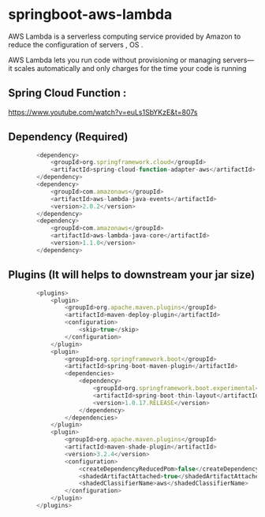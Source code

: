 # springboot-aws-lambda
AWS Lambda is a serverless computing service provided by Amazon to reduce the configuration of servers , OS .

AWS Lambda lets you run code without provisioning or managing servers—it scales automatically and only charges for the time your code is running

## Spring Cloud Function : 
https://www.youtube.com/watch?v=euLs1SbYKzE&t=807s


## Dependency (Required)

```javascript
		<dependency>
			<groupId>org.springframework.cloud</groupId>
			<artifactId>spring-cloud-function-adapter-aws</artifactId>
		</dependency>
		<dependency>
			<groupId>com.amazonaws</groupId>
			<artifactId>aws-lambda-java-events</artifactId>
			<version>2.0.2</version>
		</dependency>
		<dependency>
			<groupId>com.amazonaws</groupId>
			<artifactId>aws-lambda-java-core</artifactId>
			<version>1.1.0</version>
		</dependency>
```



## Plugins (It will helps to downstream your jar size)

```javascript
		<plugins>
			<plugin>
				<groupId>org.apache.maven.plugins</groupId>
				<artifactId>maven-deploy-plugin</artifactId>
				<configuration>
					<skip>true</skip>
				</configuration>
			</plugin>
			<plugin>
				<groupId>org.springframework.boot</groupId>
				<artifactId>spring-boot-maven-plugin</artifactId>
				<dependencies>
					<dependency>
						<groupId>org.springframework.boot.experimental</groupId>
						<artifactId>spring-boot-thin-layout</artifactId>
						<version>1.0.17.RELEASE</version>
					</dependency>
				</dependencies>
			</plugin>
			<plugin>
				<groupId>org.apache.maven.plugins</groupId>
				<artifactId>maven-shade-plugin</artifactId>
				<version>3.2.4</version>
				<configuration>
					<createDependencyReducedPom>false</createDependencyReducedPom>
					<shadedArtifactAttached>true</shadedArtifactAttached>
					<shadedClassifierName>aws</shadedClassifierName>
				</configuration>
			</plugin>
		</plugins>
```

